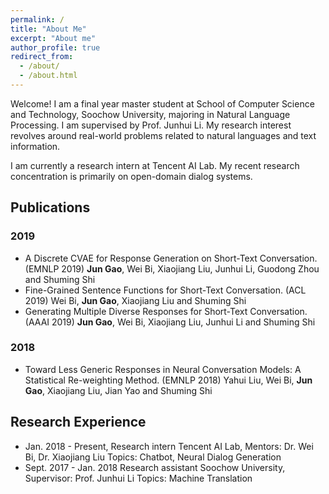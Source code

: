 ```yaml
---
permalink: /
title: "About Me"
excerpt: "About me"
author_profile: true
redirect_from: 
  - /about/
  - /about.html
---
```


Welcome! I am a final year master student at School of Computer Science and Technology, Soochow University, majoring in Natural Language Processing. I am supervised by Prof. Junhui Li. My research interest revolves around real-world problems related to natural languages and text information.

I am currently a research intern at Tencent AI Lab. My recent research concentration is primarily on open-domain dialog systems.


## Publications

### 2019
- A Discrete CVAE for Response Generation on Short-Text Conversation. (EMNLP 2019)
  **Jun Gao**, Wei Bi, Xiaojiang Liu, Junhui Li, Guodong Zhou and Shuming Shi
- Fine-Grained Sentence Functions for Short-Text Conversation. (ACL 2019)
  Wei Bi, **Jun Gao**, Xiaojiang Liu and Shuming Shi
- Generating Multiple Diverse Responses for Short-Text Conversation. (AAAI 2019)
  **Jun Gao**, Wei Bi, Xiaojiang Liu, Junhui Li and Shuming Shi

### 2018
- Toward Less Generic Responses in Neural Conversation Models: A Statistical Re-weighting Method. (EMNLP 2018)
  Yahui Liu, Wei Bi, **Jun Gao**, Xiaojiang Liu, Jian Yao and Shuming Shi

## Research Experience
- Jan. 2018 - Present, Research intern
  Tencent AI Lab, Mentors: Dr. Wei Bi, Dr. Xiaojiang Liu
  Topics: Chatbot, Neural Dialog Generation
- Sept. 2017 - Jan. 2018 Research assistant
  Soochow University, Supervisor: Prof. Junhui Li
  Topics: Machine Translation